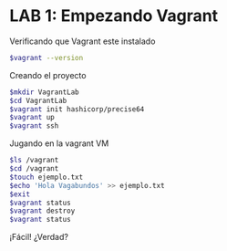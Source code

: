 LAB 1: Empezando Vagrant
=================

Verificando que Vagrant este instalado
```sh
$vagrant --version
```

Creando el proyecto
```sh
$mkdir VagrantLab
$cd VagrantLab
$vagrant init hashicorp/precise64
$vagrant up
$vagrant ssh
```
Jugando en la vagrant VM
```sh
$ls /vagrant
$cd /vagrant
$touch ejemplo.txt
$echo 'Hola Vagabundos' >> ejemplo.txt
$exit
$vagrant status
$vagrant destroy
$vagrant status
```
¡Fácil! ¿Verdad?
